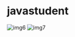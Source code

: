 # javastudent
![img6](https://user-images.githubusercontent.com/56972791/80809618-ac207e80-8bdf-11ea-8375-2434579ed78e.png)
![img7](https://user-images.githubusercontent.com/56972791/80809629-af1b6f00-8bdf-11ea-8eb3-7cc9ca611689.png)
